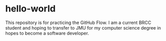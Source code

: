 # hello-world
This repository is for practicing the GitHub Flow.
I am a current BRCC student and hoping to transfer to JMU for my computer science degree in hopes to become a software developer.
